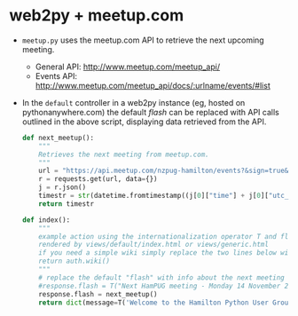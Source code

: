 web2py + meetup.com
===================

* `meetup.py` uses the meetup.com API to retrieve the next upcoming meeting.

  * General API: http://www.meetup.com/meetup_api/
  * Events API: http://www.meetup.com/meetup_api/docs/:urlname/events/#list

* In the `default` controller in a web2py instance (eg, hosted on pythonanywhere.com)
  the default *flash* can be replaced with API calls outlined in the above script,
  displaying data retrieved from the API.

  ```python
  def next_meetup():
      """
      Retrieves the next meeting from meetup.com.
      """
      url = "https://api.meetup.com/nzpug-hamilton/events?&sign=true&photo-host=public&page=1"
      r = requests.get(url, data={})
      j = r.json()
      timestr = str(datetime.fromtimestamp((j[0]["time"] + j[0]["utc_offset"]) / 1000))
      return timestr

  def index():
      """
      example action using the internationalization operator T and flash
      rendered by views/default/index.html or views/generic.html
      if you need a simple wiki simply replace the two lines below with:
      return auth.wiki()
      """
      # replace the default "flash" with info about the next meeting
      #response.flash = T("Next HamPUG meeting - Monday 14 November 2016 at 7pm")
      response.flash = next_meetup()
      return dict(message=T('Welcome to the Hamilton Python User Group'))

  ```
